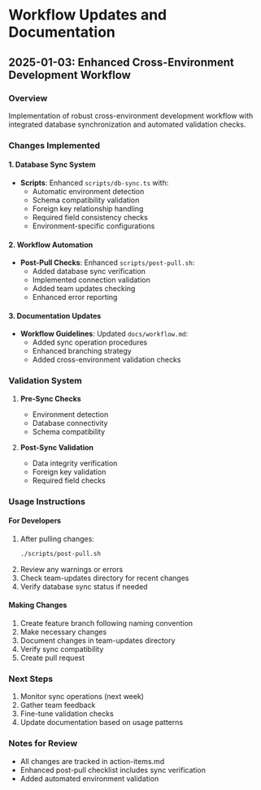 # Workflow Updates and Documentation

## 2025-01-03: Enhanced Cross-Environment Development Workflow

### Overview
Implementation of robust cross-environment development workflow with integrated database synchronization and automated validation checks.

### Changes Implemented

#### 1. Database Sync System
- **Scripts**: Enhanced `scripts/db-sync.ts` with:
  - Automatic environment detection
  - Schema compatibility validation
  - Foreign key relationship handling
  - Required field consistency checks
  - Environment-specific configurations

#### 2. Workflow Automation
- **Post-Pull Checks**: Enhanced `scripts/post-pull.sh`:
  - Added database sync verification
  - Implemented connection validation
  - Added team updates checking
  - Enhanced error reporting

#### 3. Documentation Updates
- **Workflow Guidelines**: Updated `docs/workflow.md`:
  - Added sync operation procedures
  - Enhanced branching strategy
  - Added cross-environment validation checks

### Validation System
1. **Pre-Sync Checks**
   - Environment detection
   - Database connectivity
   - Schema compatibility

2. **Post-Sync Validation**
   - Data integrity verification
   - Foreign key validation
   - Required field checks

### Usage Instructions

#### For Developers
1. After pulling changes:
   ```bash
   ./scripts/post-pull.sh
   ```
2. Review any warnings or errors
3. Check team-updates directory for recent changes
4. Verify database sync status if needed

#### Making Changes
1. Create feature branch following naming convention
2. Make necessary changes
3. Document changes in team-updates directory
4. Verify sync compatibility
5. Create pull request

### Next Steps
1. Monitor sync operations (next week)
2. Gather team feedback
3. Fine-tune validation checks
4. Update documentation based on usage patterns

### Notes for Review
- All changes are tracked in action-items.md
- Enhanced post-pull checklist includes sync verification
- Added automated environment validation
